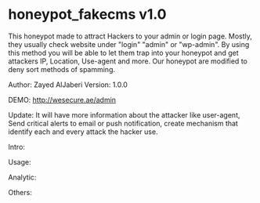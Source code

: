 # honeypot_fakecms v1.0
This honeypot made to attract Hackers to your admin or login page. Mostly, they usually check website under "login" "admin" or "wp-admin". By using this method you will be able to let them trap into your honeypot and get attackers IP, Location, Use-agent and more. Our honeypot are modified to deny sort methods of spamming.

Author: Zayed AlJaberi
Version: 1.0.0


DEMO: http://wesecure.ae/admin

Update:
It will have more information about the attacker like user-agent, Send critical alerts to email or push notification, create mechanism that identify each and every attack the hacker use. 


Intro:



Usage:



Analytic:



Others:
